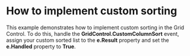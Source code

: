 # How to implement custom sorting


<p>This example demonstrates how to implement custom sorting in the Grid Control. To do this, handle the <strong>GridControl.CustomColumnSort</strong> event, assign your custom sorted list to the <strong>e.Result</strong> property and set the <strong>e.Handled</strong> property to <strong>True</strong>.</p>

<br/>


